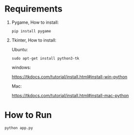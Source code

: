 # Requirements

1. Pygame, How to install:

	```
	pip install pygame

	````
2. Tkinter, How to install:

	Ubuntu:
	```
	sudo apt-get install python3-tk
	```
	windows: 
	
	https://tkdocs.com/tutorial/install.html#install-win-python

	Mac:
	
	https://tkdocs.com/tutorial/install.html#install-mac-python

# How to Run
```
python app.py
```
